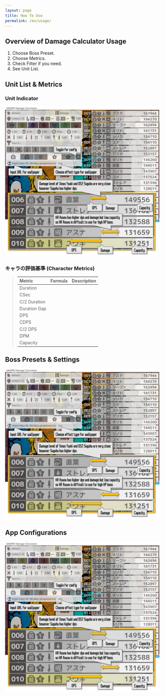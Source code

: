 ```yaml
---
layout: page
title: How To Use
permalink: /en/usage/
---
```

## Overview of Damage Calculator Usage
1. Choose Boss Preset.
2. Choose Metrics.
3. Check Filter if you need.
4. See Unit List.

## Unit List & Metrics
### Unit Indicator
![Metrics Indicator](/image/saomd%20dc%20help.jpg)

### キャラの評価基準 (Character Metrics)
> |Metric|Formula|Description|
> |:--|:--|:--|
> |Duration|||
> |CSec|||
> |C/2 Duration|||
> |Duration Gap|||
> |DPS|||
> |CDPS|||
> |C/2 DPS|||
> |DPM|||
> |Capacity|||

## Boss Presets & Settings
![Boss Setting](/image/saomd%20dc%20help.jpg)

## App Configurations
![App Configurations](/image/saomd%20dc%20help.jpg)


